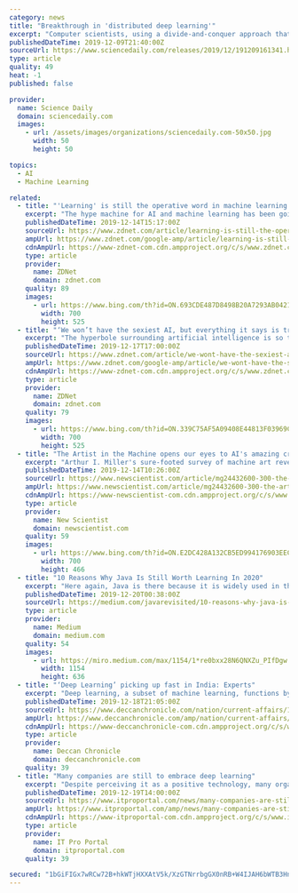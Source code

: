 ```yaml
---
category: news
title: "Breakthrough in 'distributed deep learning'"
excerpt: "Computer scientists, using a divide-and-conquer approach that leverages the power of compressed sensing, have shown they can train the equivalent of a 100 billion-parameter distributed deep learning network on a single machine in less than 35 hours for ..."
publishedDateTime: 2019-12-09T21:40:00Z
sourceUrl: https://www.sciencedaily.com/releases/2019/12/191209161341.htm
type: article
quality: 49
heat: -1
published: false

provider:
  name: Science Daily
  domain: sciencedaily.com
  images:
    - url: /assets/images/organizations/sciencedaily.com-50x50.jpg
      width: 50
      height: 50

topics:
  - AI
  - Machine Learning

related:
  - title: "'Learning' is still the operative word in machine learning initiatives"
    excerpt: "The hype machine for AI and machine learning has been going full throttle, and one can be forgiven for thinking that every organization from the mega-techs to the corner store is turning over processes or decisions to AI. If you're still stuck trying to figure out how AI and machine learning can fit into your operations, don't worry -- so is ..."
    publishedDateTime: 2019-12-14T15:17:00Z
    sourceUrl: https://www.zdnet.com/article/learning-is-still-the-operative-word-in-machine-learning-initiatives/
    ampUrl: https://www.zdnet.com/google-amp/article/learning-is-still-the-operative-word-in-machine-learning-initiatives/
    cdnAmpUrl: https://www-zdnet-com.cdn.ampproject.org/c/s/www.zdnet.com/google-amp/article/learning-is-still-the-operative-word-in-machine-learning-initiatives/
    type: article
    provider:
      name: ZDNet
      domain: zdnet.com
    quality: 89
    images:
      - url: https://www.bing.com/th?id=ON.693CDE487D8498B20A7293AB04217F93
        width: 700
        height: 525
  - title: "‘We won’t have the sexiest AI, but everything it says is true,’ says Narrative Science"
    excerpt: "The hyperbole surrounding artificial intelligence is so thick these days, that it can be hard to break through the hype when talking with a vendor of product -- one of the reasons reporting on AI is so bad, generally speaking. When one does take the time, however, to talk to a vendor, some conversations can be enlightening about the state of ..."
    publishedDateTime: 2019-12-17T17:00:00Z
    sourceUrl: https://www.zdnet.com/article/we-wont-have-the-sexiest-ai-but-everything-it-says-is-true-says-narrative-science/
    ampUrl: https://www.zdnet.com/google-amp/article/we-wont-have-the-sexiest-ai-but-everything-it-says-is-true-says-narrative-science/
    cdnAmpUrl: https://www-zdnet-com.cdn.ampproject.org/c/s/www.zdnet.com/google-amp/article/we-wont-have-the-sexiest-ai-but-everything-it-says-is-true-says-narrative-science/
    type: article
    provider:
      name: ZDNet
      domain: zdnet.com
    quality: 79
    images:
      - url: https://www.bing.com/th?id=ON.339C75AF5A09408E44813F03969CA8E0
        width: 700
        height: 525
  - title: "The Artist in the Machine opens our eyes to AI's amazing creativity"
    excerpt: "Arthur I. Miller's sure-footed survey of machine art reveals a world of beauty, but his book slips a gear when it tries to marry creativity to consciousness Turkey is getting military drones armed with machine guns People in Japan are wearing exoskeletons to keep working as they age Young people can't remember how much more wildlife there used ..."
    publishedDateTime: 2019-12-14T10:26:00Z
    sourceUrl: https://www.newscientist.com/article/mg24432600-300-the-artist-in-the-machine-opens-our-eyes-to-ais-amazing-creativity/
    ampUrl: https://www.newscientist.com/article/mg24432600-300-the-artist-in-the-machine-opens-our-eyes-to-ais-amazing-creativity/amp/
    cdnAmpUrl: https://www-newscientist-com.cdn.ampproject.org/c/s/www.newscientist.com/article/mg24432600-300-the-artist-in-the-machine-opens-our-eyes-to-ais-amazing-creativity/amp/
    type: article
    provider:
      name: New Scientist
      domain: newscientist.com
    quality: 59
    images:
      - url: https://www.bing.com/th?id=ON.E2DC428A132CB5ED994176903EECCD29
        width: 700
        height: 466
  - title: "10 Reasons Why Java Is Still Worth Learning In 2020"
    excerpt: "Here again, Java is there because it is widely used in this promising field. Finally, if it is not necessarily the preferred solution in data science or in the world of machine learning, Java also has its followers in these domains. In short, Java makes it possible to do everything right. This is not always the most appropriate solution ..."
    publishedDateTime: 2019-12-20T00:38:00Z
    sourceUrl: https://medium.com/javarevisited/10-reasons-why-java-is-still-worth-learning-in-2020-86a65282f735
    type: article
    provider:
      name: Medium
      domain: medium.com
    quality: 54
    images:
      - url: https://miro.medium.com/max/1154/1*re0bxx28N6QNXZu_PIfDgw.png
        width: 1154
        height: 636
  - title: "‘Deep Learning’ picking up fast in India: Experts"
    excerpt: "Deep learning, a subset of machine learning, functions by imitating the workings of the human brain to process large amounts of data. Hyderabad: As scientific disciplines go, the field of ‘Deep Learning’ is but an infant. However, it will soon have a disruptive effect on the field of drug design, experts say. They were speaking at a panel ..."
    publishedDateTime: 2019-12-18T21:05:00Z
    sourceUrl: https://www.deccanchronicle.com/nation/current-affairs/191219/deep-learning-picking-up-fast-in-india-experts.html
    ampUrl: https://www.deccanchronicle.com/amp/nation/current-affairs/191219/deep-learning-picking-up-fast-in-india-experts.html
    cdnAmpUrl: https://www-deccanchronicle-com.cdn.ampproject.org/c/s/www.deccanchronicle.com/amp/nation/current-affairs/191219/deep-learning-picking-up-fast-in-india-experts.html
    type: article
    provider:
      name: Deccan Chronicle
      domain: deccanchronicle.com
    quality: 39
  - title: "Many companies are still to embrace deep learning"
    excerpt: "Despite perceiving it as a positive technology, many organisations aren't sure what deep learning is and how it works. Many AI decision-makers, in large organisations in the UK and Nordic countries, don't really know what deep learning is and how it works ..."
    publishedDateTime: 2019-12-19T14:00:00Z
    sourceUrl: https://www.itproportal.com/news/many-companies-are-still-to-embrace-deep-learning/
    ampUrl: https://www.itproportal.com/amp/news/many-companies-are-still-to-embrace-deep-learning/
    cdnAmpUrl: https://www-itproportal-com.cdn.ampproject.org/c/s/www.itproportal.com/amp/news/many-companies-are-still-to-embrace-deep-learning/
    type: article
    provider:
      name: IT Pro Portal
      domain: itproportal.com
    quality: 39

secured: "1bGiFIGx7wRCw72B+hkWTjHXXAtV5k/XzGTNrrbgGX0nRB+W4IJAH6bWTB3HncuS6qdd9zwO2DspDyeDBJepWaegrG9tuqf33xNBUt+DdJ1zM1ttFNa6NDrCe6vB7WPJ13WX0xLnRa50F5Fk90hf893VP+kvDux9xHD87NZyt3wf5fdCnAEfSyAAJtczRpboh474oiCSauZm7tjiu9ap2Ltc7oZ8fYJ6eyYDprJbaeVZuN5uTgr6PpH31C5t8bnptrUdlotqHMUSgQfACfqovw==;CfbkxSl38GDhi8ko612OWQ=="
---
```


